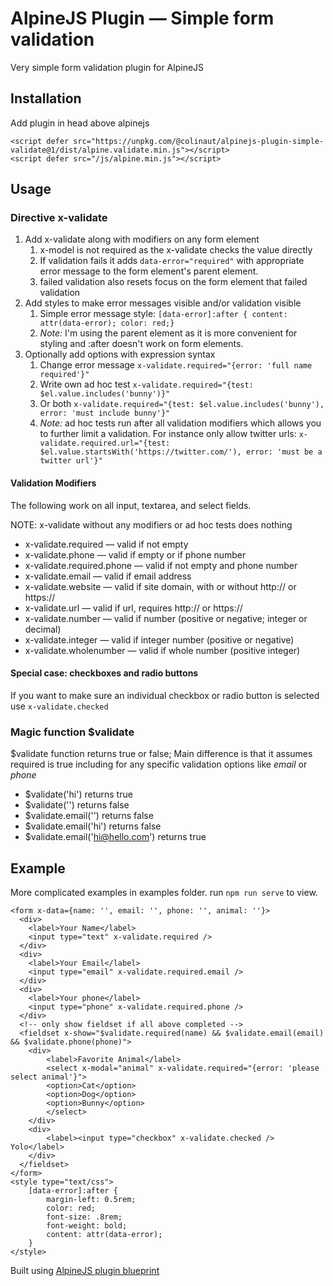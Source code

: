 # AlpineJS Plugin — Simple form validation

Very simple form validation plugin for AlpineJS

## Installation

Add plugin in head above alpinejs

```
<script defer src="https://unpkg.com/@colinaut/alpinejs-plugin-simple-validate@1/dist/alpine.validate.min.js"></script>
<script defer src="/js/alpine.min.js"></script>
```
## Usage

### Directive x-validate

1. Add x-validate along with modifiers on any form element
   1. x-model is not required as the x-validate checks the value directly
   2. If validation fails it adds `data-error="required"` with appropriate error message to the form element's parent element.
   3. failed validation also resets focus on the form element that failed validation
2. Add styles to make error messages visible and/or validation visible
   1. Simple error message style: `[data-error]:after { content: attr(data-error); color: red;}`
   2. *Note:* I'm using the parent element as it is more convenient for styling and :after doesn't work on form elements.
3. Optionally add options with expression syntax
   1. Change error message `x-validate.required="{error: 'full name required'}"`
   2. Write own ad hoc test `x-validate.required="{test: $el.value.includes('bunny')}"`
   3. Or both `x-validate.required="{test: $el.value.includes('bunny'), error: 'must include bunny'}"`
   4. *Note:* ad hoc tests run after all validation modifiers which allows you to further limit a validation. For instance only allow twitter urls: `x-validate.required.url="{test: $el.value.startsWith('https://twitter.com/'), error: 'must be a twitter url'}"`

#### Validation Modifiers

The following work on all input, textarea, and select fields.

NOTE: x-validate without any modifiers or ad hoc tests does nothing

* x-validate.required — valid if not empty
* x-validate.phone — valid if empty or if phone number
* x-validate.required.phone — valid if not empty and phone number
* x-validate.email — valid if email address
* x-validate.website — valid if site domain, with or without http:// or https://
* x-validate.url — valid if url, requires http:// or https://
* x-validate.number — valid if number (positive or negative; integer or decimal)
* x-validate.integer — valid if integer number (positive or negative)
* x-validate.wholenumber — valid if whole number (positive integer)

#### Special case: checkboxes and radio buttons

If you want to make sure an individual checkbox or radio button is selected use `x-validate.checked`

### Magic function $validate

$validate function returns true or false; Main difference is that it assumes required is true including for any specific validation options like *email* or *phone*

* $validate('hi') returns true
* $validate('') returns false
* $validate.email('') returns false
* $validate.email('hi') returns false
* $validate.email('hi@hello.com') returns true

## Example

More complicated examples in examples folder. run `npm run serve` to view.

```
<form x-data={name: '', email: '', phone: '', animal: ''}>
  <div>
    <label>Your Name</label>
    <input type="text" x-validate.required />
  </div>
  <div>
    <label>Your Email</label>
    <input type="email" x-validate.required.email />
  </div>
  <div>
    <label>Your phone</label>
    <input type="phone" x-validate.required.phone />
  </div>
  <!-- only show fieldset if all above completed -->
  <fieldset x-show="$validate.required(name) && $validate.email(email) && $validate.phone(phone)">
    <div>
        <label>Favorite Animal</label>
        <select x-modal="animal" x-validate.required="{error: 'please select animal'}">
        <option>Cat</option>
        <option>Dog</option>
        <option>Bunny</option>
        </select>
    </div>
    <div>
        <label><input type="checkbox" x-validate.checked /> Yolo</label>
    </div>
  </fieldset>
</form>
<style type="text/css">
    [data-error]:after {
        margin-left: 0.5rem;
        color: red;
        font-size: .8rem;
        font-weight: bold;
        content: attr(data-error);
    }
</style>

```

Built using [AlpineJS plugin blueprint](https://github.com/img.shields.io/github/v/release/victoryoalli/alpinejs-plugin-blueprint)


